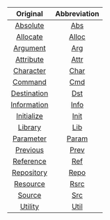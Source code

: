 |Original|Abbreviation|
|:---:|:---:|
|[Absolute](https://www.abbreviations.com/abbreviation/Absolute)|[Abs](https://www.abbreviations.com/ABS)|
|[Allocate](https://www.abbreviations.com/abbreviation/allocate)|[Alloc](https://www.abbreviations.com/ALLOC)|
|[Argument](https://www.abbreviations.com/abbreviation/argument)|[Arg](https://www.abbreviations.com/serp.php?st=ARG&p=2)|
|[Attribute](https://www.abbreviations.com/abbreviation/Attribute)|[Attr](https://www.abbreviations.com/ATTR)|
|[Character](https://www.abbreviations.com/abbreviation/character)|[Char](https://www.abbreviations.com/CHAR)|
|[Command](https://www.abbreviations.com/abbreviation/Command)|[Cmd](https://www.abbreviations.com/CMD)|
|[Destination](https://www.abbreviations.com/abbreviation/destination)|[Dst](https://www.abbreviations.com/serp.php?st=DST&p=2)|
|[Information](https://www.abbreviations.com/abbreviation/information)|[Info](https://www.abbreviations.com/INFO)|
|[Initialize](https://www.abbreviations.com/abbreviation/initialize)|[Init](https://www.abbreviations.com/INIT)|
|[Library](https://www.abbreviations.com/abbreviation/Library)|[Lib](https://www.abbreviations.com/LIB)|
|[Parameter](https://www.abbreviations.com/abbreviation/parameter)|[Param](https://www.abbreviations.com/PARAM)|
|[Previous](https://www.abbreviations.com/abbreviation/previous)|[Prev](https://www.abbreviations.com/PREV)|
|[Reference](https://www.abbreviations.com/abbreviation/reference)|[Ref](https://www.abbreviations.com/REF)|
|[Repository](https://www.abbreviations.com/abbreviation/repository)|[Repo](https://www.abbreviations.com/REPO)|
|[Resource](https://www.abbreviations.com/abbreviation/resource)|[Rsrc](https://www.abbreviations.com/RSRC)|
|[Source](https://www.abbreviations.com/abbreviation/Source)|[Src](https://www.abbreviations.com/serp.php?st=SRC&p=5)|
|[Utility](https://www.abbreviations.com/abbreviation/utilities)|[Util](https://www.abbreviations.com/UTIL)|
